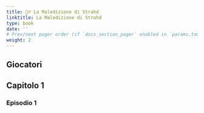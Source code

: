 ```yaml
---
title: 🧟‍♂️ La Maledizione di Strahd
linktitle: La Maledizione di Strahd
type: book
date: ''
# Prev/next pager order (if `docs_section_pager` enabled in `params.toml`)
weight: 2
---
```


## Giocatori

## Capitolo 1

### Episodio 1
